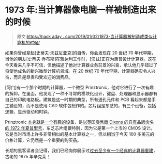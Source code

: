 # 1973 年:当计算器像电脑一样被制造出来的时候

> 原文:[https://hack aday . com/2019/01/02/1973-当计算器被制造成类似计算机的时候/](https://hackaday.com/2019/01/02/1973-when-calculators-were-built-like-computers/)

如果你曾经拿起[史蒂夫·沃兹尼亚克]的自传，你会发现在 20 世纪 70 年代早期，当他的朋友[史蒂夫·乔布斯]在雅达利工作时，[沃兹]正在为惠普设计计算器。这在今天看来几乎不可信，但他描述了他对计算器业务前景的兴奋，承认他几乎错过了将使他成名的新兴微型计算机领域。在 20 世纪 70 年代早期，计算器确实令人兴奋，而且是昂贵和受欢迎的消费品。

[阿门]有一个那个时期的计算器，一个微型 Prinztronic，他对它进行了一次有趣的拆卸。在里面，他发现了一种不寻常的模块化设计，键盘、处理器和显示器都有自己的印刷电路板。建筑是这一时期的典型，所有通孔元件和 PCB 看起来都是手工铺设的，而不是使用 CAD 软件包制作的。芯片组是东芝的，有三个设备，包括逻辑、显示驱动和时钟。

Prinztronic [本身就是一个有趣的设备](http://www.vintagecalculators.com/html/micro.html)，是[以英国零售商 Dixons 的自有品牌命名的 1972 年夏普型号](http://www.vintagecalculators.com/html/sharp_el-801.html)，东芝芯片组很特别，因为它是第一个上市的 CMOS 设计。它是当时市场上许多非常相似的基本计算器之一，但以相当于今天 100 多美元的价格计算，它仍然是一个重要的购买品。

长期的黑客读者会记得，我们已经向你展示过[过去至少有一个经典的计算器重建](https://hackaday.com/2017/11/01/a-teardown-with-a-twist-1975-sinclair-scientific-calculator/)，古老的 1975 年辛克莱！